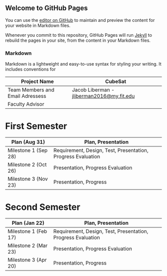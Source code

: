 ## Welcome to GitHub Pages

You can use the [editor on GitHub](https://github.com/jacobliberman/CubeSat/edit/gh-pages/index.md) to maintain and preview the content for your website in Markdown files.

Whenever you commit to this repository, GitHub Pages will run [Jekyll](https://jekyllrb.com/) to rebuild the pages in your site, from the content in your Markdown files.

### Markdown

Markdown is a lightweight and easy-to-use syntax for styling your writing. It includes conventions for

| Project Name                      | CubeSat                                   |
|-----------------------------------|-------------------------------------------|
| Team Members and Email Adressess  | Jacob Liberman - jliberman2016@my.fit.edu |
| Faculty Advisor                   |                                           |

# First Semester

| Plan (Aug 31)        	| Plan, Presentation                                           	|
|-----------------------|---------------------------------------------------------------|
| Milestone 1 (Sep 28) 	| Requirement, Design, Test, Presentation, Progress Evaluation 	|
| Milestone 2 (Oct 26) 	| Presentation, Progress Evaluation                            	|
| Milestone 3 (Nov 23) 	| Presentation, Progress                                       	|


# Second Semester

| Plan (Jan 22)        	| Plan, Presentation                                           	|
|----------------------	|--------------------------------------------------------------	|
| Milestone 1 (Feb 17) 	| Requirement, Design, Test, Presentation, Progress Evaluation 	|
| Milestone 2 (Mar 23) 	| Presentation, Progress Evaluation                            	|
| Milestone 3 (Apr 20) 	| Presentation, Progress                                       	|
